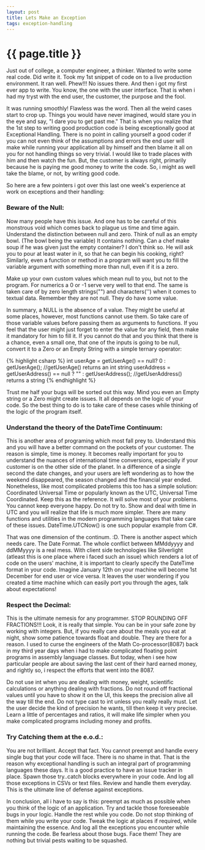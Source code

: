 ```yaml
---
layout: post
title: Lets Make an Exception
tags: exception-handling
---
```


{{ page.title }}
================

Just out of college, a computer engineer, a thinker. Wanted to write some real code. Did write it. Took my 1st snippet of code on to a live production environment. It ran well. Phew!!! No issues there. And then i got my first ever app to write. You know, the one with the user interface. That is when i had my tryst with the end user, the customer, the purpose and the fool.

It was running smoothly! Flawless was the word. Then all the weird cases start to crop up. Things you would have never imagined, would stare you in the eye and say, "I dare you to get past me." That is when you realize that the 1st step to writing good production code is being exceptionally good at Exceptional Handling. There is no point in calling yourself a good coder if you can not even think of the assumptions and errors the end user will make while running your application all by himself and then blame it all on you for not handling things so very trivial. I would like to trade places with him and then watch the fun. But, the customer is always right, primarily because he is paying me good money to write the code. So, i might as well take the blame, or not, by writing good code.

So here are a few pointers i got over this last one week's experience at work on exceptions and their handling:

### Beware of the Null:  
Now many people have this issue. And one has to be careful of this monstrous void which comes back to plague us time and time again. Understand the distinction between null and zero. Think of null as an empty bowl. (The bowl being the variable) It contains nothing. Can a chef make soup if he was given just the empty container? I don't think so. He will ask you to pour at least water in it, so that he can begin his cooking, right? Similarly, even a function or method in a program will want you to fill the variable argument with something more than null, even if it is a zero.

Make up your own custom values which mean null to you, but not to the program. For numerics a 0 or -1 serve very well to that end. The same is taken care of by zero length strings("") and characters('') when it comes to textual data. Remember they are not null. They do have some value.

In summary, a NULL is the absence of a value. They might be useful at some places, however, most functions cannot use them. So take care of those variable values before passing them as arguments to functions. If you feel that the user might just forget to enter the value for any field, then make it mandatory for him to fill it. If you cannot do that and you think that there is a chance, even a small one, that one of the inputs is going to be null, convert it to a Zero or an Empty String with a simple ternary operator:

{% highlight csharp %}
int userAge = getUserAge() == null? 0 : getUserAge(); //getUserAge() returns an int
string userAddress = getUserAddress() == null ? "" : getUserAddress(); //getUserAddress() returns a string 
{% endhighlight %}

Trust me half your bugs will be sorted out this way. Mind you even an Empty string or a Zero might create issues. It all depends on the logic of your code. So the best thing to do is to take care of these cases while thinking of the logic of the program itself.

### Understand the theory of the DateTime Continuum:
This is another area of programing which most fall prey to. Understand this and you will have a better command on the pockets of your customer. The reason is simple, time is money. It becomes really important for you to understand the nuances of international time conversions, especially if your customer is on the other side of the planet. In a difference of a single second the date changes, and your users are left wondering as to how the weekend disappeared, the season changed and the financial year ended. Nonetheless, like most complicated problems this too has a simple solution: Coordinated Universal Time or popularly known as the UTC, Universal Time Coordinated. Keep this as the reference. It will solve most of your problems. You cannot keep everyone happy. Do not try to. Show and deal with time in UTC and you will realize that life is much more simpler. There are many functions and utilities in the modern programming languages that take care of these issues. DateTime.UTCNow() is one such popular example from C#.

That was one dimension of the continum. :D. There is another aspect which needs care. The Date Format. The whole conflict between MMddyyyy and ddMMyyyy is a real mess. With client side technologies like Silverlight (atleast this is one place where i faced such an issue) which renders a lot of code on the users' machine, it is important to clearly specify the DateTime format in your code. Imagine January 12th on your machine will become 1st December for end user or vice versa. It leaves the user wondering if you created a time machine which can easily port you through the ages, talk about expectations!

### Respect the Decimal:
This is the ultimate nemesis for any programmer. STOP ROUNDING OFF FRACTIONS!!! Look, it is really that simple. You can be in your safe zone by working with integers. But, if you really care about the meals you eat at night, show some patience towards float and double. They are there for a reason. I used to curse the engineers of the Math Co-processor(8087) back in my third year days when i had to make complicated floating point programs in assembly language classes. But today, when i see how particular people are about saving the last cent of their hard earned money, and rightly so, i respect the efforts that went into the 8087.

Do not use int when you are dealing with money, weight, scientific calculations or anything dealing with fractions. 
Do not round off fractional values until you have to show it on the UI, this keeps the precision alive all the way till the end. 
Do not type cast to int unless you really really must. 
Let the user decide the kind of precision he wants, till then keep it very precise.
Learn a little of percentages and ratios, it will make life simpler when you make complicated programs including money and profits.

### Try Catching them at the e.o.d.:
You are not brilliant. Accept that fact. You cannot preempt and handle every single bug that your code will face. There is no shame in that. That is the reason why exceptional handling is such an integral part of programming languages these days. It is a good practice to have an issue tracker in place. Spawn those try..catch blocks everywhere in your code. And log all those exceptions in CSVs or text files. Review and handle them everyday. This is the ultimate line of defense against exceptions.

In conclusion, all i have to say is this: preempt as much as possible when you think of the logic of an application. Try and tackle those foreseeable bugs in your logic. Handle the rest while you code. Do not stop thinking of them while you write your code. Tweak the logic at places if required, while maintaining the essence. And log all the exceptions you encounter while running the code. Be fearless about those bugs. Face them! They are nothing but trivial pests waiting to be squashed.